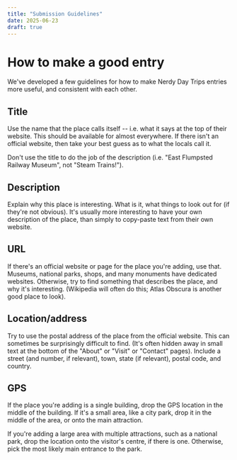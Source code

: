 ```yaml
---
title: "Submission Guidelines"
date: 2025-06-23
draft: true
---
```

# How to make a good entry

We've developed a few guidelines for how to make Nerdy Day Trips
entries more useful, and consistent with each other.

## Title

Use the name that the place calls itself -- i.e. what it says at the
top of their website. This should be available for almost everywhere.
If there isn't an official website, then take your best guess as to
what the locals call it.

Don't use the title to do the job of the description (i.e. "East
Flumpsted Railway Museum", not "Steam Trains!").

## Description

Explain why this place is interesting. What is it, what things to look
out for (if they're not obvious). It's usually more interesting to
have your own description of the place, than simply to copy-paste text
from their own website.

## URL

If there's an official website or page for the place you're adding,
use that. Museums, national parks, shops, and many monuments have
dedicated websites. Otherwise, try to find something that describes
the place, and why it's interesting. (Wikipedia will often do this;
Atlas Obscura is another good place to look).

## Location/address

Try to use the postal address of the place from the official website.
This can sometimes be surprisingly difficult to find. (It's often
hidden away in small text at the bottom of the "About" or "Visit" or
"Contact" pages). Include a street (and number, if relevant), town,
state (if relevant), postal code, and country.

## GPS

If the place you're adding is a single building, drop the GPS location
in the middle of the building. If it's a small area, like a city park,
drop it in the middle of the area, or onto the main attraction.

If you're adding a large area with multiple attractions, such as a
national park, drop the location onto the visitor's centre, if there
is one. Otherwise, pick the most likely main entrance to the park.
